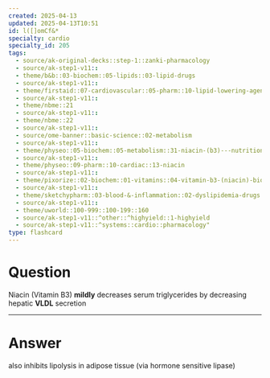 ```yaml
---
created: 2025-04-13
updated: 2025-04-13T10:51
id: l([]omCf&*
specialty: cardio
specialty_id: 205
tags:
  - source/ak-original-decks::step-1::zanki-pharmacology
  - source/ak-step1-v11::
  - theme/b&b::03-biochem::05-lipids::03-lipid-drugs
  - source/ak-step1-v11::
  - theme/firstaid::07-cardiovascular::05-pharm::10-lipid-lowering-agents::niacin
  - source/ak-step1-v11::
  - theme/nbme::21
  - source/ak-step1-v11::
  - theme/nbme::22
  - source/ak-step1-v11::
  - source/ome-banner::basic-science::02-metabolism
  - source/ak-step1-v11::
  - theme/physeo::05-biochem::05-metabolism::31-niacin-(b3)---nutrition
  - source/ak-step1-v11::
  - theme/physeo::09-pharm::10-cardiac::13-niacin
  - source/ak-step1-v11::
  - theme/pixorize::02-biochem::01-vitamins::04-vitamin-b3-(niacin)-biochem
  - source/ak-step1-v11::
  - theme/sketchypharm::03-blood-&-inflammation::02-dyslipidemia-drugs::03-fibrates,-niacin
  - source/ak-step1-v11::
  - theme/uworld::100-999::100-199::160
  - source/ak-step1-v11::^other::^highyield::1-highyield
  - source/ak-step1-v11::^systems::cardio::pharmacology"
type: flashcard
---
```


# Question
Niacin (Vitamin B3) **mildly** decreases serum triglycerides by decreasing hepatic **VLDL** secretion

---

# Answer
also inhibits lipolysis in adipose tissue (via hormone sensitive lipase)